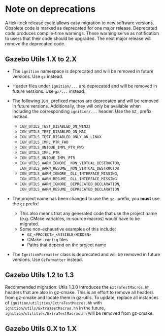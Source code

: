 # Note on deprecations
A tick-tock release cycle allows easy migration to new software versions.
Obsolete code is marked as deprecated for one major release.
Deprecated code produces compile-time warnings. These warning serve as
notification to users that their code should be upgraded. The next major
release will remove the deprecated code.

## Gazebo Utils 1.X to 2.X

* The `ignition` namespace is deprecated and will be removed in future versions.
  Use `gz` instead.

* Header files under `ignition/...` are deprecated and will be removed in future versions.
  Use `gz/...` instead.

* The following `IGN_` prefixed macros are deprecated and will be removed in future versions.
  Additionally, they will only be available when including the corresponding `ignition/...` header.
  Use the `GZ_` prefix instead.
  * `IGN_UTILS_TEST_DISABLED_ON_WIN32`
  * `IGN_UTILS_TEST_DISABLED_ON_MAC`
  * `IGN_UTILS_TEST_DISABLED_ONLY_ON_LINUX`
  * `IGN_UTILS_IMPL_PTR_FWD`
  * `IGN_UTILS_UNIQUE_IMPL_PTR_FWD`
  * `IGN_UTILS_IMPL_PTR`
  * `IGN_UTILS_UNIQUE_IMPL_PTR`
  * `IGN_UTILS_WARN_IGNORE__NON_VIRTUAL_DESTRUCTOR`, `IGN_UTILS_WARN_RESUME__NON_VIRTUAL_DESTRUCTOR`
  * `IGN_UTILS_WARN_IGNORE__DLL_INTERFACE_MISSING`, `IGN_UTILS_WARN_RESUME__DLL_INTERFACE_MISSING`
  * `IGN_UTILS_WARN_IGNORE__DEPRECATED_DECLARATION`, `IGN_UTILS_WARN_RESUME__DEPRECATED_DECLARATION`

* The project name has been changed to use the `gz-` prefix, you **must** use the `gz` prefix!
  * This also means that any generated code that use the project name (e.g. CMake variables, in-source macros) would have to be migrated.
  * Some non-exhaustive examples of this include:
    * `GZ_<PROJECT>_<VISIBLE/HIDDEN>`
    * CMake `-config` files
    * Paths that depend on the project name

* The `IgnitionFormatter` class is deprecated and will be removed in future versions. Use `GzFormatter` instead.

## Gazebo Utils 1.2 to 1.3

Recommended migration:
Utils 1.3.0 introduces the `ExtraTestMacros.hh` headers that are also in gz-cmake.
This is an effort to remove all headers from gz-cmake and locate them in gz-utils.
To update, replace all instances of `ignition/utilities/ExtraTestMacros.hh` with `ignition/utils/ExtraTestMacros.hh`
In the future, `ignition/utilities/ExtraTestMacros.hh` will be removed from gz-cmake.

## Gazebo Utils 0.X to 1.X
